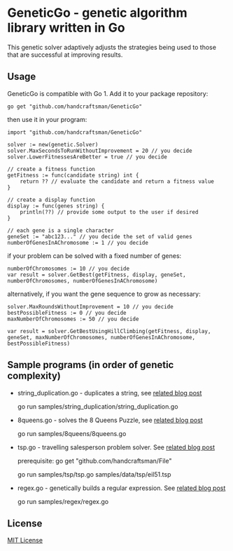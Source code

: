 # GeneticGo - genetic algorithm library written in Go

This genetic solver adaptively adjusts the strategies being used to those that are successful at improving results.

## Usage

GeneticGo is compatible with Go 1. Add it to your package repository:

	go get "github.com/handcraftsman/GeneticGo"

then use it in your program:

	import "github.com/handcraftsman/GeneticGo"

	solver := new(genetic.Solver)
	solver.MaxSecondsToRunWithoutImprovement = 20 // you decide
	solver.LowerFitnessesAreBetter = true // you decide
	
	// create a fitness function
	getFitness := func(candidate string) int {
		return ?? // evaluate the candidate and return a fitness value
	}
	
	// create a display function
	display := func(genes string) {
		println(??) // provide some output to the user if desired
	}
	
	// each gene is a single character
	geneSet := "abc123..." // you decide the set of valid genes
	numberOfGenesInAChromosome := 1 // you decide
	
if your problem can be solved with a fixed number of genes:

	numberOfChromosomes := 10 // you decide
	var result = solver.GetBest(getFitness, display, geneSet, numberOfChromosomes, numberOfGenesInAChromosome)

alternatively, if you want the gene sequence to grow as necessary:

	solver.MaxRoundsWithoutImprovement = 10 // you decide
	bestPossibleFitness := 0 // you decide
	maxNumberOfChromosomes := 50 // you decide
	
	var result = solver.GetBestUsingHillClimbing(getFitness, display, geneSet, maxNumberOfChromosomes, numberOfGenesInAChromosome, bestPossibleFitness)

	
## Sample programs (in order of genetic complexity)

- string_duplication.go - duplicates a string, see [related blog post](http://handcraftsman.wordpress.com/2012/03/27/first-program-in-go-simple-genetic-solver/)

    go run samples/string_duplication/string_duplication.go

- 8queens.go - solves the 8 Queens Puzzle, see [related blog post](http://handcraftsman.wordpress.com/2012/03/30/solving-the-8-queens-puzzle-with-go/)

    go run samples/8queens/8queens.go

- tsp.go - travelling salesperson problem solver. See [related blog post](http://handcraftsman.wordpress.com/2012/04/02/go-implementation-of-a-travelling-salesperson-problem-solver/)

	prerequisite: go get "github.com/handcraftsman/File"

	go run samples/tsp/tsp.go samples/data/tsp/eil51.tsp

- regex.go - genetically builds a regular expression. See [related blog post](http://handcraftsman.wordpress.com/2012/04/11/evolving-a-regular-expression-with-go/)

	go run samples/regex/regex.go
	
## License		

[MIT License](http://www.opensource.org/licenses/mit-license.php)

